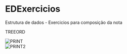 # EDExercicios
Estrutura de dados - Exercicios para composição da nota

TREEORD

![PRINT](https://github.com/paulohbmatias/EDExercicios/blob/master/src/Imagens/Selection_001.png)   
![PRINT2](https://github.com/paulohbmatias/EDExercicios/blob/master/src/Imagens/Selection_002.png)

